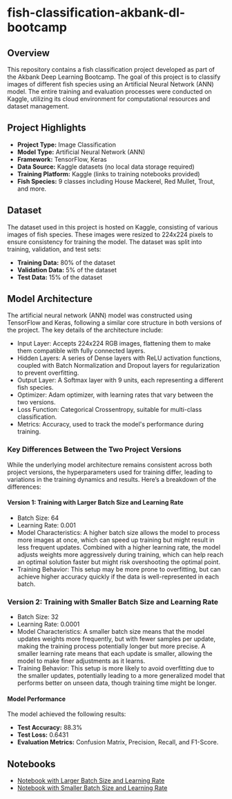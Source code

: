 # fish-classification-akbank-dl-bootcamp

## Overview
This repository contains a fish classification project developed as part of the Akbank Deep Learning Bootcamp. The goal of this project is to classify images of different fish species using an Artificial Neural Network (ANN) model. The entire training and evaluation processes were conducted on Kaggle, utilizing its cloud environment for computational resources and dataset management.

## Project Highlights
- **Project Type:** Image Classification
- **Model Type:** Artificial Neural Network (ANN)
- **Framework:** TensorFlow, Keras
- **Data Source:** Kaggle datasets (no local data storage required)
- **Training Platform:** Kaggle (links to training notebooks provided)
- **Fish Species:** 9 classes including House Mackerel, Red Mullet, Trout, and more.

## Dataset
The dataset used in this project is hosted on Kaggle, consisting of various images of fish species. These images were resized to 224x224 pixels to ensure consistency for training the model. The dataset was split into training, validation, and test sets:
- **Training Data:** 80% of the dataset
- **Validation Data:** 5% of the dataset
- **Test Data:** 15% of the dataset

## Model Architecture

The artificial neural network (ANN) model was constructed using TensorFlow and Keras, following a similar core structure in both versions of the project. The key details of the architecture include:

- Input Layer: Accepts 224x224 RGB images, flattening them to make them compatible with fully connected layers.
- Hidden Layers: A series of Dense layers with ReLU activation functions, coupled with Batch Normalization and Dropout layers for regularization to prevent overfitting.
- Output Layer: A Softmax layer with 9 units, each representing a different fish species.
- Optimizer: Adam optimizer, with learning rates that vary between the two versions.
- Loss Function: Categorical Crossentropy, suitable for multi-class classification.
- Metrics: Accuracy, used to track the model's performance during training.
### Key Differences Between the Two Project Versions
While the underlying model architecture remains consistent across both project versions, the hyperparameters used for training differ, leading to variations in the training dynamics and results. Here’s a breakdown of the differences:

#### Version 1: Training with Larger Batch Size and Learning Rate

- Batch Size: 64
- Learning Rate: 0.001
- Model Characteristics: A higher batch size allows the model to process more images at once, which can speed up training but might result in less frequent updates. Combined with a higher learning rate, the model adjusts weights more aggressively during training, which can help reach an optimal solution faster but might risk overshooting the optimal point.
-  Training Behavior: This setup may be more prone to overfitting, but can achieve higher accuracy quickly if the data is well-represented in each batch.
### Version 2: Training with Smaller Batch Size and Learning Rate

- Batch Size: 32
- Learning Rate: 0.0001
- Model Characteristics: A smaller batch size means that the model updates weights more frequently, but with fewer samples per update, making the training process potentially longer but more precise. A smaller learning rate means that each update is smaller, allowing the model to make finer adjustments as it learns.
- Training Behavior: This setup is more likely to avoid overfitting due to the smaller updates, potentially leading to a more generalized model that performs better on unseen data, though training time might be longer.
#### Model Performance
The model achieved the following results:
- **Test Accuracy:** 88.3%
- **Test Loss:** 0.6431
- **Evaluation Metrics:** Confusion Matrix, Precision, Recall, and F1-Score.

## Notebooks
- [Notebook with Larger Batch Size and Learning Rate](https://www.kaggle.com/code/dilarakoru/akbank-dl-bootcamp?scriptVersionId=203132715)
- [Notebook with Smaller Batch Size and Learning Rate](https://www.kaggle.com/code/dilarakoru/akbank-dl-bootcamp2)

